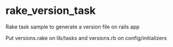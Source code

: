 # rake_version_task
Rake task sample to generate a version file on rails app

Put versions.rake on lib/tasks and versions.rb on config/initializers
